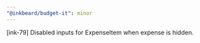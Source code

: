 ```yaml
---
"@inkbeard/budget-it": minor
---
```


[ink-79] Disabled inputs for ExpenseItem when expense is hidden.
